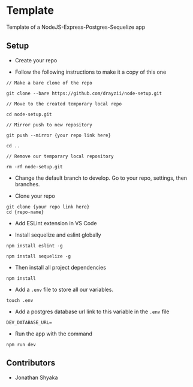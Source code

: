 # Template

Template of a NodeJS-Express-Postgres-Sequelize app

## Setup

- Create your repo

- Follow the following instructions to make it a copy of this one
```
// Make a bare clone of the repo

git clone --bare https://github.com/drayzii/node-setup.git

// Move to the created temporary local repo

cd node-setup.git

// Mirror push to new repository

git push --mirror {your repo link here}

cd ..

// Remove our temporary local repository

rm -rf node-setup.git  
```

- Change the default branch to develop. Go to your repo, settings, then branches.

- Clone your repo

```
git clone {your repo link here}
cd {repo-name}
```

- Add ESLint extension in VS Code

- Install sequelize and eslint globally

```
npm install eslint -g
```

```
npm install sequelize -g
```

- Then install all project dependencies

```
npm install
```

- Add a `.env` file to store all our variables.
```
touch .env
```
- Add a postgres database url link to this variable in the `.env` file

```
DEV_DATABASE_URL=
```

- Run the app with the command 
```
npm run dev
```

## Contributors

- Jonathan Shyaka